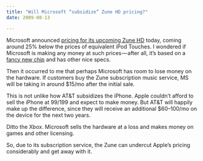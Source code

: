 ```yaml
---
title: "Will Microsoft “subsidize” Zune HD pricing?"
date: 2009-08-13

---
```


Microsoft announced [pricing for its upcoming Zune HD](http://online.wsj.com/article/SB125017417702129259.html?mod=djemTECH) today, coming around 25% below the prices of equivalent iPod Touches. I wondered if Microsoft is making any money at such prices — after all, it’s based on a [fancy new chip](http://arstechnica.com/gadgets/news/2009/08/nvidia-tegra-is-ready-for-its-close-up-with-zune-hd-launch.ars) and has other nice specs.

Then it occurred to me that perhaps Microsoft has room to lose money on the hardware. If customers buy the Zune subscription music service, MS will be taking in around $15/mo after the initial sale.

This is not unlike how AT&amp;T subsidizes the iPhone. Apple couldn’t afford to sell the iPhone at $99/$199 and expect to make money. But AT&amp;T will happily make up the difference, since they will receive an additional $60–100/mo on the device for the next two years.

Ditto the Xbox. Microsoft sells the hardware at a loss and makes money on games and other licensing.

So, due to its subscription service, the Zune can undercut Apple’s pricing considerably and get away with it.
